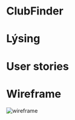 # ClubFinder

# Lýsing

# User stories

# Wireframe

![wireframe](https://github.com/user-attachments/assets/d96f5139-6b65-49ef-bb0f-a4d7a0efbe36)
